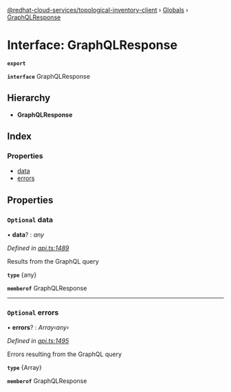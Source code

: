 [@redhat-cloud-services/topological-inventory-client](../README.md) › [Globals](../globals.md) › [GraphQLResponse](graphqlresponse.md)

# Interface: GraphQLResponse

**`export`** 

**`interface`** GraphQLResponse

## Hierarchy

* **GraphQLResponse**

## Index

### Properties

* [data](graphqlresponse.md#optional-data)
* [errors](graphqlresponse.md#optional-errors)

## Properties

### `Optional` data

• **data**? : *any*

*Defined in [api.ts:1489](https://github.com/RedHatInsights/javascript-clients/blob/master/packages/topological-inventory/api.ts#L1489)*

Results from the GraphQL query

**`type`** {any}

**`memberof`** GraphQLResponse

___

### `Optional` errors

• **errors**? : *Array‹any›*

*Defined in [api.ts:1495](https://github.com/RedHatInsights/javascript-clients/blob/master/packages/topological-inventory/api.ts#L1495)*

Errors resulting from the GraphQL query

**`type`** {Array<any>}

**`memberof`** GraphQLResponse
